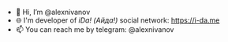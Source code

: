 - 👋 Hi, I’m @alexnivanov
- 🌐 I'm developer of *iDa! (Айда!)* social network: https://i-da.me
- 📫 You can reach me by telegram: @alexnivanov
